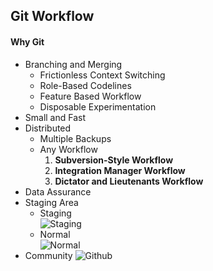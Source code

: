 ## Git Workflow

#### Why Git

* Branching and Merging
  * Frictionless Context Switching 
  * Role-Based Codelines
  * Feature Based Workflow
  * Disposable Experimentation  
* Small and Fast
* Distributed
  * Multiple Backups
  * Any Workflow
    1. **Subversion-Style Workflow**  
    2. **Integration Manager Workflow**  
    3. **Dictator and Lieutenants  Workflow**  
* Data Assurance
* Staging Area
  * Staging  
   ![](https://git-scm.com/images/about/index1@2x.png "Staging")
  * Normal  
   ![](https://git-scm.com/images/about/index2@2x.png "Normal")
* Community
   ![](https://assets-cdn.github.com/images/modules/logos_page/GitHub-Mark.png "Github")

